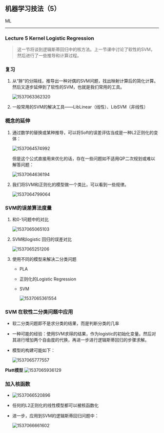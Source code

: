 ## 机器学习技法（5）

ML 

---

### Lecture 5 Kernel Logistic Regression

> 这一节将谈到逻辑斯蒂回归中的核方法。上一节课中讨论了软性的SVM，然后进行了一些推导和计算过程。

### 复习

1. 从“胖”的分隔线，推导出一种对偶的SVM问题，找出映射计算后的简化计算。然后又逐步延伸到了软性的SVM，也就是我们常用的工具。

   ![1537063362320](assets/1537063362320.png)

2. 一般常用的SVM的解决工具——LibLinear（线性）、LibSVM（非线性）

### 概念的延伸

1. 通过数学的替换或某种推导，可以将Soft的误差评估当成是一种L2正则化的变体：

   ![1537064574992](assets/1537064574992.png)

   但是这个公式直接用来优化的话，存在一些问题如不适用QP二次规划或难以解答问题：

   ![1537064636194](assets/1537064636194.png)

2. 我们将SVM和正则化的模型做一个类比，可以看到一些规律。

   ![1537064799064](assets/1537064799064.png)



### SVM的误差算法度量

1. 和0-1问题中的对比

   ![1537065065103](assets/1537065065103.png)

2. SVM和logistic 回归的误差对比

   ![1537065251206](assets/1537065251206.png)

3. 使用不同的模型来解决二分类问题

   - PLA

   - 正则化的Logistic Regression

   - SVM 

     ![1537065361554](assets/1537065361554.png)



### SVM 在软性二分类问题中应用

- 软二分类问题即不是求分类的结果，而是判断分类的几率

- 一种可能的经验：使用SVM求得的结果，作为logistic的初始化变量。然后对其进行增加两个自由度的代换，再进一步进行逻辑斯蒂回归的步骤求解。

- 模型的构建可能如下：

  ![1537065777557](assets/1537065777557.png)

**Platt模型**	![1537065936129](assets/1537065936129.png)



### 加入核函数

- ![1537066520896](assets/1537066520896.png)

- 任何的L2正则化的线性模型都可以被核函数化

- 进一步，应用到SVM的逻辑斯蒂回归问题中：

  ![1537066661602](assets/1537066661602.png)







